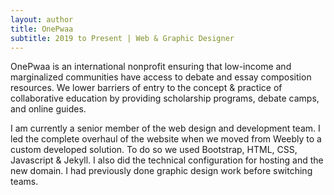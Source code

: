 ```yaml
---
layout: author
title: OnePwaa
subtitle: 2019 to Present | Web & Graphic Designer
---
```

OnePwaa is an international nonprofit ensuring that low-income and marginalized communities have access to debate and essay composition resources. We lower barriers of entry to the concept & practice of collaborative education by providing scholarship programs, debate camps, and online guides.

I am currently a senior member of the web design and development team. I led the complete overhaul of the website when we moved from Weebly to a custom developed solution. To do so we used Bootstrap, HTML, CSS, Javascript & Jekyll. I also did the technical configuration for hosting and the new domain. I had previously done graphic design work before switching teams.